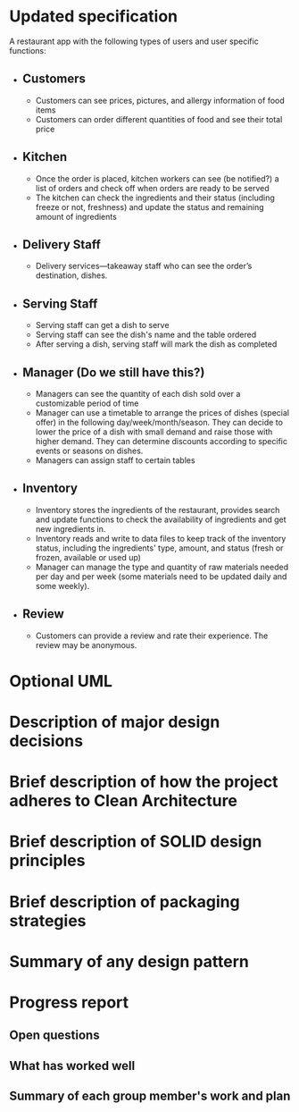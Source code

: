 # Updated specification
A restaurant app with the following types of users and user specific functions:

- ## Customers
    - Customers can see prices, pictures, and allergy information of food items
    - Customers can order different quantities of food and see their total price
- ## Kitchen
    - Once the order is placed, kitchen workers can see (be notified?) a list of orders and check off when orders are ready to be served
    - The kitchen can check the ingredients and their status (including freeze or not, freshness) and update the status and remaining amount of ingredients
- ## Delivery Staff
    - Delivery services—takeaway staff who can see the order’s destination, dishes.
- ## Serving Staff
    - Serving staff can get a dish to serve
    - Serving staff can see the dish's name and the table ordered
    - After serving a dish, serving staff will mark the dish as completed
- ## Manager (Do we still have this?)
    - Managers can see the quantity of each dish sold over a customizable period of time
    - Manager can use a timetable to arrange the prices of dishes (special offer) in the following day/week/month/season. They can decide to lower the price of a dish with small demand and raise those with higher demand. They can determine discounts according to specific events or seasons on dishes. 
    - Managers can assign staff to certain tables
- ## Inventory
    - Inventory stores the ingredients of the restaurant, provides search and update functions to check the availability of ingredients and get new ingredients in. 
    - Inventory reads and write to data files to keep track of the inventory status, including the ingredients' type, amount, and status (fresh or frozen, available or used up)
    - Manager can manage the type and quantity of raw materials needed per day and per week (some materials need to be updated daily and some weekly).
- ## Review
    - Customers can provide a review and rate their experience. The review may be anonymous.
# Optional UML
# Description of major design decisions
# Brief description of how the project adheres to Clean Architecture
# Brief description of SOLID design principles
# Brief description of packaging strategies
# Summary of any design pattern
# Progress report
## Open questions
## What has worked well
## Summary of each group member's work and plan 